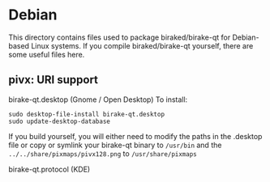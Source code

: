 
Debian
====================
This directory contains files used to package biraked/birake-qt
for Debian-based Linux systems. If you compile biraked/birake-qt yourself, there are some useful files here.

## pivx: URI support ##


birake-qt.desktop  (Gnome / Open Desktop)
To install:

	sudo desktop-file-install birake-qt.desktop
	sudo update-desktop-database

If you build yourself, you will either need to modify the paths in
the .desktop file or copy or symlink your birake-qt binary to `/usr/bin`
and the `../../share/pixmaps/pivx128.png` to `/usr/share/pixmaps`

birake-qt.protocol (KDE)

